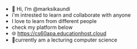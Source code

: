 - 👋 Hi, I’m @marksikaundi
- i'm intrested to learn and collaborate with anyone
- I love to learn from different people
- check my platform below
- 🌐 https://cs60apa.educationhost.cloud
- 🚀currently am a lecturing computer science
